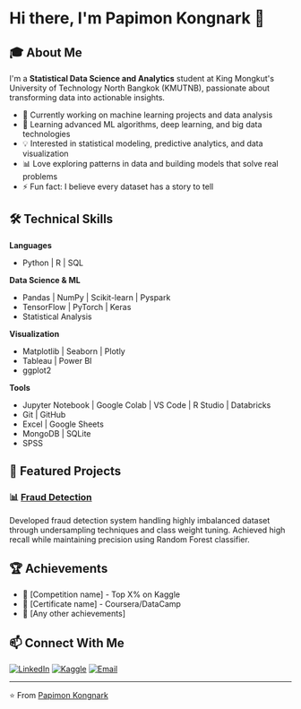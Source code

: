 # Hi there, I'm Papimon Kongnark 👋

## 🎓 About Me
I'm a **Statistical Data Science and Analytics** student at King Mongkut's University of Technology North Bangkok (KMUTNB), passionate about transforming data into actionable insights.

- 🔭 Currently working on machine learning projects and data analysis
- 🌱 Learning advanced ML algorithms, deep learning, and big data technologies
- 💡 Interested in statistical modeling, predictive analytics, and data visualization
- 📊 Love exploring patterns in data and building models that solve real problems
- ⚡ Fun fact: I believe every dataset has a story to tell

## 🛠️ Technical Skills

**Languages**
- Python | R | SQL

**Data Science & ML**
- Pandas | NumPy | Scikit-learn | Pyspark
- TensorFlow | PyTorch | Keras
- Statistical Analysis
  
**Visualization**
- Matplotlib | Seaborn | Plotly
- Tableau | Power BI
- ggplot2

**Tools**
- Jupyter Notebook | Google Colab | VS Code | R Studio | Databricks
- Git | GitHub
- Excel | Google Sheets
- MongoDB | SQLite
- SPSS


## 🚀 Featured Projects

### 📊 [Fraud Detection]([link-to-repo](https://github.com/Papimon-Ko/spark-fraud-detection))
Developed fraud detection system handling highly imbalanced dataset through undersampling techniques and class weight tuning. Achieved high recall while maintaining precision using Random Forest classifier.

## 🏆 Achievements
- 🥇 [Competition name] - Top X% on Kaggle
- 📜 [Certificate name] - Coursera/DataCamp
- 🎯 [Any other achievements]

## 📫 Connect With Me

[![LinkedIn](https://img.shields.io/badge/LinkedIn-0077B5?style=for-the-badge&logo=linkedin&logoColor=white)]([your-linkedin-url](https://www.linkedin.com/in/papimon-kongnark-72738126b?utm_source=share&utm_campaign=share_via&utm_content=profile&utm_medium=ios_app))
[![Kaggle](https://img.shields.io/badge/Kaggle-20BEFF?style=for-the-badge&logo=kaggle&logoColor=white)]([your-kaggle-url](https://www.kaggle.com/bouypapimon))
[![Email](https://img.shields.io/badge/Email-D14836?style=for-the-badge&logo=gmail&logoColor=white)](mailto:k.papimon04@gmail.com)

---

⭐️ From [Papimon Kongnark](https://github.com/YOUR_USERNAME)
